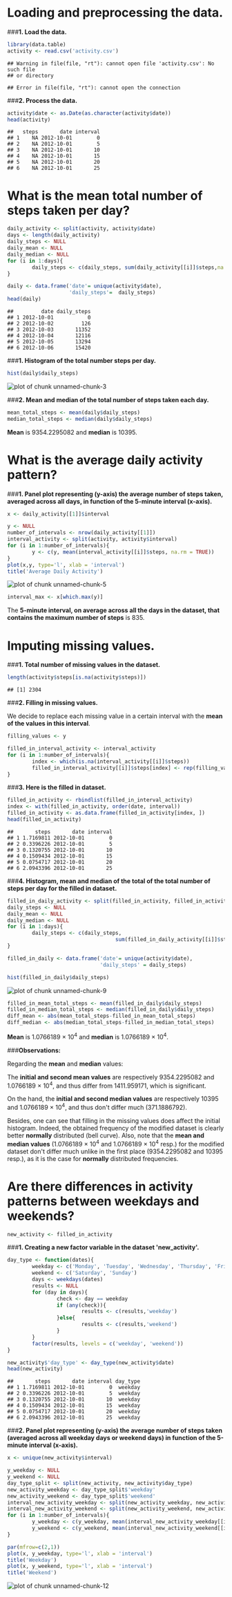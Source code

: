 # Loading and preprocessing the data.  


###**1. Load the data.**

```r
library(data.table)
activity <- read.csv('activity.csv')
```

```
## Warning in file(file, "rt"): cannot open file 'activity.csv': No such file
## or directory
```

```
## Error in file(file, "rt"): cannot open the connection
```


###**2. Process the data.**

```r
activity$date <- as.Date(as.character(activity$date))
head(activity)
```

```
##   steps       date interval
## 1    NA 2012-10-01        0
## 2    NA 2012-10-01        5
## 3    NA 2012-10-01       10
## 4    NA 2012-10-01       15
## 5    NA 2012-10-01       20
## 6    NA 2012-10-01       25
```



# What is the mean total number of steps taken per day?

```r
daily_activity <- split(activity, activity$date)
days <- length(daily_activity)
daily_steps <- NULL
daily_mean <- NULL
daily_median <- NULL
for (i in 1:days){
        daily_steps <- c(daily_steps, sum(daily_activity[[i]]$steps,na.rm = TRUE))
}

daily <- data.frame('date'= unique(activity$date),
                    'daily_steps'=  daily_steps)
head(daily)
```

```
##         date daily_steps
## 1 2012-10-01           0
## 2 2012-10-02         126
## 3 2012-10-03       11352
## 4 2012-10-04       12116
## 5 2012-10-05       13294
## 6 2012-10-06       15420
```


###**1. Histogram of the total number steps per day.**


```r
hist(daily$daily_steps)
```

![plot of chunk unnamed-chunk-3](figure/unnamed-chunk-3-1.png) 


###**2. Mean and median of the total number of steps taken each day.**


```r
mean_total_steps <- mean(daily$daily_steps)
median_total_steps <- median(daily$daily_steps)
```

**Mean** is 9354.2295082 and **median** is 10395.

# What is the average daily activity pattern?

###**1. Panel plot representing (y-axis) the average number of steps taken, averaged across all days, in function of the 5-minute interval (x-axis).**


```r
x <- daily_activity[[1]]$interval

y <- NULL
number_of_intervals <- nrow(daily_activity[[1]])
interval_activity <- split(activity, activity$interval)
for (i in 1:number_of_intervals){
        y <- c(y, mean(interval_activity[[i]]$steps, na.rm = TRUE))
}
plot(x,y, type='l', xlab = 'interval')
title('Average Daily Activity')
```

![plot of chunk unnamed-chunk-5](figure/unnamed-chunk-5-1.png) 

```r
interval_max <- x[which.max(y)]
```

The **5-minute interval, on average across all the days in the dataset, that contains the maximum number of steps** is 835.




# Imputing missing values.

###**1. Total number of missing values in the dataset.**


```r
length(activity$steps[is.na(activity$steps)])
```

```
## [1] 2304
```


###**2. Filling in missing values.** 

We decide to replace each missing value in a certain interval with the **mean of the values in this interval**.


```r
filling_values <- y

filled_in_interval_activity <- interval_activity
for (i in 1:number_of_intervals){
        index <- which(is.na(interval_activity[[i]]$steps))
        filled_in_interval_activity[[i]]$steps[index] <- rep(filling_values[i], length(index))
}
```

###**3. Here is the filled in dataset.**


```r
filled_in_activity <- rbindlist(filled_in_interval_activity)
index <- with(filled_in_activity, order(date, interval))
filled_in_activity <- as.data.frame(filled_in_activity[index, ])
head(filled_in_activity)
```

```
##       steps       date interval
## 1 1.7169811 2012-10-01        0
## 2 0.3396226 2012-10-01        5
## 3 0.1320755 2012-10-01       10
## 4 0.1509434 2012-10-01       15
## 5 0.0754717 2012-10-01       20
## 6 2.0943396 2012-10-01       25
```


###**4. Histogram, mean and median of the total of the total number of steps per day for the filled in dataset.**


```r
filled_in_daily_activity <- split(filled_in_activity, filled_in_activity$date)
daily_steps <- NULL
daily_mean <- NULL
daily_median <- NULL
for (i in 1:days){
        daily_steps <- c(daily_steps, 
                                   sum(filled_in_daily_activity[[i]]$steps))
}

filled_in_daily <- data.frame('date'= unique(activity$date),
                              'daily_steps' = daily_steps)

hist(filled_in_daily$daily_steps)
```

![plot of chunk unnamed-chunk-9](figure/unnamed-chunk-9-1.png) 

```r
filled_in_mean_total_steps <- mean(filled_in_daily$daily_steps)
filled_in_median_total_steps <- median(filled_in_daily$daily_steps)
diff_mean <- abs(mean_total_steps-filled_in_mean_total_steps)
diff_median <- abs(median_total_steps-filled_in_median_total_steps)
```

**Mean** is 1.0766189 &times; 10<sup>4</sup> and **median** is 1.0766189 &times; 10<sup>4</sup>.

###**Observations:** 

Regarding the **mean** and **median** values:  

The **initial and second mean values** are respectively 9354.2295082 and 1.0766189 &times; 10<sup>4</sup>, and thus differ from 1411.959171, which is significant.  

On the hand, the **initial and second median values** are respectively 10395 and 1.0766189 &times; 10<sup>4</sup>, and thus don't differ much (371.1886792).    

Besides, one can see that filling in the missing values does affect 
the initial histogram. Indeed, the obtained frequency of the modified dataset is clearly better **normally** distributed (bell curve). Also, note that the **mean and median values** (1.0766189 &times; 10<sup>4</sup> and 1.0766189 &times; 10<sup>4</sup> resp.) for the modified dataset don't differ much unlike in the first place (9354.2295082 and 10395 resp.), as it is the case for **normally** distributed frequencies. 


# Are there differences in activity patterns between weekdays and weekends?


```r
new_activity <- filled_in_activity
```


###**1. Creating a new factor variable in the dataset 'new_activity'.**


```r
day_type <- function(dates){
        weekday <- c('Monday', 'Tuesday', 'Wednesday', 'Thursday', 'Friday')
        weekend <- c('Saturday', 'Sunday')
        days <- weekdays(dates)
        results <- NULL
        for (day in days){
                check <- day == weekday
                if (any(check)){
                        results <- c(results,'weekday')
                }else{
                        results <- c(results,'weekend') 
                }
        }
        factor(results, levels = c('weekday', 'weekend'))
}

new_activity$'day_type' <- day_type(new_activity$date)
head(new_activity)
```

```
##       steps       date interval day_type
## 1 1.7169811 2012-10-01        0  weekday
## 2 0.3396226 2012-10-01        5  weekday
## 3 0.1320755 2012-10-01       10  weekday
## 4 0.1509434 2012-10-01       15  weekday
## 5 0.0754717 2012-10-01       20  weekday
## 6 2.0943396 2012-10-01       25  weekday
```



###**2. Panel plot representing (y-axis) the average number of steps taken (averaged across all weekday days or weekend days) in function of the 5-minute interval (x-axis).**


```r
x <- unique(new_activity$interval)

y_weekday <- NULL
y_weekend <- NULL
day_type_split <- split(new_activity, new_activity$day_type)
new_activity_weekday <- day_type_split$'weekday'
new_activity_weekend <- day_type_split$'weekend'
interval_new_activity_weekday <- split(new_activity_weekday, new_activity_weekday$interval)
interval_new_activity_weekend <- split(new_activity_weekend, new_activity_weekend$interval)
for (i in 1:number_of_intervals){
        y_weekday <- c(y_weekday, mean(interval_new_activity_weekday[[i]]$steps, na.rm = TRUE))
        y_weekend <- c(y_weekend, mean(interval_new_activity_weekend[[i]]$steps, na.rm = TRUE))
}

par(mfrow=c(2,1))
plot(x, y_weekday, type='l', xlab = 'interval')
title('Weekday')
plot(x, y_weekend, type='l', xlab = 'interval')
title('Weekend')
```

![plot of chunk unnamed-chunk-12](figure/unnamed-chunk-12-1.png) 
